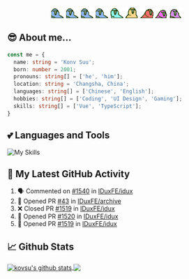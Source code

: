 <p align="center">
  <img alt="parrots" src="./parrots/wave1parrot.gif" />
  <img alt="parrots" src="./parrots/wave2parrot.gif" />
  <img alt="parrots" src="./parrots/wave3parrot.gif" />
  <img alt="parrots" src="./parrots/wave4parrot.gif" />
  <img alt="parrots" src="./parrots/wave5parrot.gif" />
  <img alt="parrots" src="./parrots/wave6parrot.gif" />
  <img alt="parrots" src="./parrots/wave7parrot.gif" />
  <img alt="parrots" src="./parrots/wave8parrot.gif" />
  <img alt="parrots" src="./parrots/wave9parrot.gif" />
</p>

## 😎 About me...

```ts
const me = {
  name: string = 'Konv Suu';
  born: number = 2001;
  pronouns: string[] = ['he', 'him'];
  location: string = 'Changsha, China';
  languages: string[] = ['Chinese', 'English'];
  hobbies: string[] = ['Coding', 'UI Design', 'Gaming'];
  skills: string[] = ['Vue', 'TypeScript'];
}

```


## 💕 Languages and Tools

![My Skills](https://skillicons.dev/icons?i=vue,ts,nodejs,vite,figma,scss,nuxt)


## 🔔 My Latest GitHub Activity

<!--START_SECTION:activity-->
1. 🗣 Commented on [#1540](https://github.com/IDuxFE/idux/issues/1540) in [IDuxFE/idux](https://github.com/IDuxFE/idux)
2. 💪 Opened PR [#43](https://github.com/IDuxFE/archive/pull/43) in [IDuxFE/archive](https://github.com/IDuxFE/archive)
3. ❌ Closed PR [#1519](https://github.com/IDuxFE/idux/pull/1519) in [IDuxFE/idux](https://github.com/IDuxFE/idux)
4. 💪 Opened PR [#1520](https://github.com/IDuxFE/idux/pull/1520) in [IDuxFE/idux](https://github.com/IDuxFE/idux)
5. 💪 Opened PR [#1519](https://github.com/IDuxFE/idux/pull/1519) in [IDuxFE/idux](https://github.com/IDuxFE/idux)
<!--END_SECTION:activity-->


## 📈 Github Stats

<a href="https://github.com/kovsu/kovsu">
  <img align="center" height="200" src="https://github-readme-stats.vercel.app/api?username=kovsu&show_icons=true&theme=tokyonight" alt="kovsu's github stats" />
</a>
<a href="https://github.com/kovsu/kovsu">
  <img align="center" height="200" src="https://github-readme-stats.vercel.app/api/top-langs/?username=kovsu&hide=css,html,scss&theme=tokyonight&langs_count=3" />
</a>
